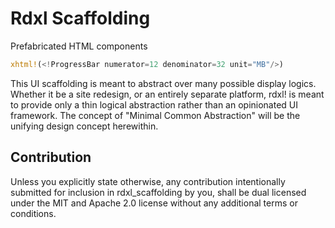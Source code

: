 # Rdxl Scaffolding

Prefabricated HTML components

```rust
xhtml!(<!ProgressBar numerator=12 denominator=32 unit="MB"/>)
```

This UI scaffolding is meant to abstract over many possible display logics. Whether it be a site redesign,
or an entirely separate platform, rdxl! is meant to provide only a thin logical abstraction rather than an
opinionated UI framework. The concept of "Minimal Common Abstraction" will be the unifying design concept
herewithin.

## Contribution
Unless you explicitly state otherwise, any contribution intentionally submitted for inclusion in rdxl_scaffolding by you,
shall be dual licensed under the MIT and Apache 2.0 license without any additional terms or conditions.

